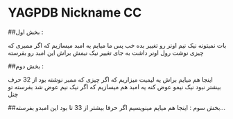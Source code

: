 # YAGPDB Nickname CC

##بخش اول :

بات نمیتونه نیک نیم اونر رو تغییر بده خب پس ما میایم یه امبد میسازیم که اگر ممبری که چیزی نوشت رول اونر داشت به جای تغییر نیک نیمش براش این امبد رو بفرسته

##بخش دوم :

 اینجا هم میایم براش یه لیمیت میزاریم که اگر چیزی که ممبر نوشته بود از 32 حرف بیشتر نبود نیک نیمو عوض کنه یه امبد هم میسازیم که اگر نیک نیم عوض شد بفرسته تو چنل

##بخش سوم :
اینجا هم میایم مینویسیم اگر حرفا بیشتر از 33 تا بود این امبدو بفرسته...

